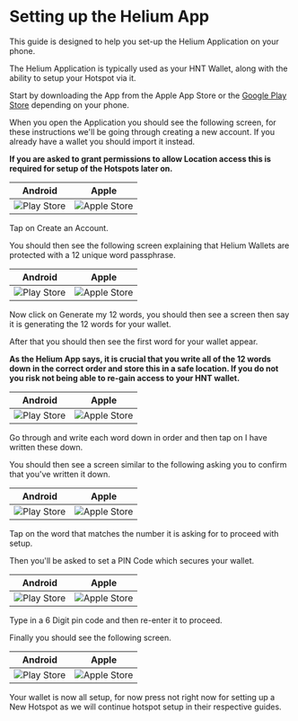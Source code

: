 # Setting up the Helium App


This guide is designed to help you set-up the Helium Application on your phone.

The Helium Application is typically used as your HNT Wallet, along with the ability to setup your Hotspot via it.

Start by downloading the App from the Apple App Store or the [Google Play Store](https://play.google.com/store/apps/details?id=com.helium.wallet) depending on your phone.

When you open the Application you should see the following screen, for these instructions we'll be going through creating a new account. If you already have a wallet you should import it instead.

**If you are asked to grant permissions to allow Location access this is required for setup of the Hotspots later on.**

| Android | Apple |
| --- | ---  |
| ![Play Store](../media/screenshots/android/ha-setup-1.jpg  ':size=350') | ![Apple Store](../media/screenshots/ios/ha-setup-1.jpg  ':size=350') |

Tap on Create an Account.

You should then see the following screen explaining that Helium Wallets are protected with a 12 unique word passphrase.

| Android | Apple |
| --- | ---  |
| ![Play Store](../media/screenshots/android/ha-setup-2.jpg  ':size=350') | ![Apple Store](../media/screenshots/ios/ha-setup-2.jpg  ':size=350') |

Now click on Generate my 12 words, you should then see a screen then say it is generating the 12 words for your wallet.

After that you should then see the first word for your wallet appear.

**As the Helium App says, it is crucial that you write all of the 12 words down in the correct order and store this in a safe location. If you do not you risk not being able to re-gain access to your HNT wallet.**

| Android | Apple |
| --- | ---  |
| ![Play Store](../media/screenshots/android/ha-setup-4.jpg  ':size=350') | ![Apple Store](../media/screenshots/ios/ha-setup-4.jpg  ':size=350') |

Go through and write each word down in order and then tap on I have written these down.

You should then see a screen similar to the following asking you to confirm that you've written it down.

| Android | Apple |
| --- | ---  |
| ![Play Store](../media/screenshots/android/ha-setup-5.jpg  ':size=350') | ![Apple Store](../media/screenshots/ios/ph.jpg  ':size=350') |

Tap on the word that matches the number it is asking for to proceed with setup.

Then you'll be asked to set a PIN Code which secures your wallet.

| Android | Apple |
| --- | ---  |
| ![Play Store](../media/screenshots/android/ha-setup-6.jpg  ':size=350') | ![Apple Store](../media/screenshots/ios/ph.jpg  ':size=350') |

Type in a 6 Digit pin code and then re-enter it to proceed.

Finally you should see the following screen.

| Android | Apple |
| --- | ---  |
| ![Play Store](../media/screenshots/android/ha-setup-7.jpg  ':size=350') | ![Apple Store](../media/screenshots/ios/ph.jpg  ':size=350') |

Your wallet is now all setup, for now press not right now for setting up a New Hotspot as we will continue hotspot setup in their respective guides.
